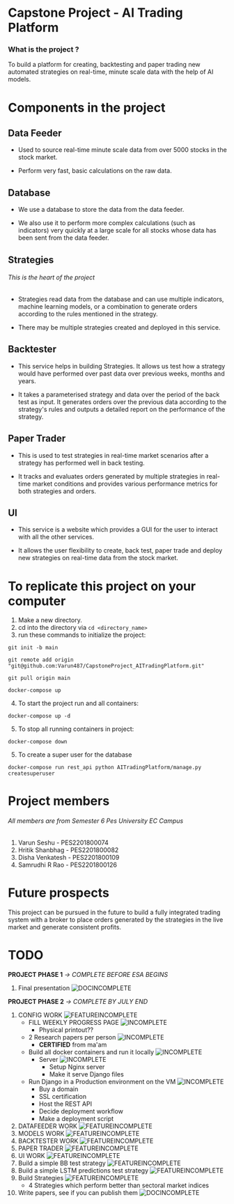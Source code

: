 # Capstone Project - AI Trading Platform

### What is the project ?

To build a platform for creating, backtesting and paper trading new automated strategies on real-time, minute scale data with the help of AI models.

# Components in the project

## Data Feeder

* Used to source real-time minute scale data from over 5000 stocks in the stock market.

* Perform very fast, basic calculations on the raw data.

## Database

* We use a database to store the data from the data feeder.

* We also use it to perform more complex calculations (such as indicators) very quickly at a large scale for all stocks whose data has been sent from the data feeder.

## Strategies
###### This is the heart of the project

* Strategies read data from the database and can use multiple indicators, machine learning models, or a combination to generate orders according to the rules mentioned in the strategy.

* There may be multiple strategies created and deployed in this service.

## Backtester

* This service helps in building Strategies. It allows us test how a strategy would have performed over past data over previous weeks, months and years.

* It takes a parameterised strategy and data over the period of the back test as input. It generates orders over the previous data according to the strategy's rules and outputs a detailed report on the performance of the strategy.

## Paper Trader

* This is used to test strategies in real-time market scenarios after a strategy has performed well in back testing.

* It tracks and evaluates orders generated by multiple strategies in real-time market conditions and provides various performance metrics for both strategies and orders.

## UI

* This service is a website which provides a GUI for the user to interact with all the other services.

* It allows the user flexibility to create, back test, paper trade and deploy new strategies on real-time data from the stock market.


# To replicate this project on your computer

1. Make a new directory.
2. cd into the directory via `cd <directory_name>`
3. run these commands to initialize the project:
```
git init -b main

git remote add origin "git@github.com:Varun487/CapstoneProject_AITradingPlatform.git"

git pull origin main

docker-compose up
```
4. To start the project run and all containers:
```
docker-compose up -d
```
5. To stop all running containers in project:
```
docker-compose down
```
5. To create a super user for the database
```
docker-compose run rest_api python AITradingPlatform/manage.py createsuperuser
```

# Project members
###### All members are from Semester 6 Pes University EC Campus
1. Varun Seshu - PES2201800074
2. Hritik Shanbhag - PES2201800082
3. Disha Venkatesh - PES2201800109
4. Samrudhi R Rao - PES2201800126

# Future prospects

This project can be pursued in the future to build a fully integrated trading system with a broker to place orders generated by the strategies in the live market and generate consistent profits.

# TODO
__PROJECT PHASE 1__ *-> COMPLETE BEFORE ESA BEGINS*
1. Final presentation ![DOCINCOMPLETE]

__PROJECT PHASE 2__ *-> COMPLETE BY JULY END*
1. CONFIG WORK ![FEATUREINCOMPLETE] 
   - FILL WEEKLY PROGRESS PAGE ![INCOMPLETE]
        - Physical printout??
   - 2 Research papers per person ![INCOMPLETE]
     - __CERTIFIED__ from ma'am
   - Build all docker containers and run it locally ![INCOMPLETE]
        - Server ![INCOMPLETE]
            - Setup Nginx server
            - Make it serve Django files
   - Run Django in a Production environment on the VM ![INCOMPLETE]
        - Buy a domain
        - SSL certification
        - Host the REST API
        - Decide deployment workflow
        - Make a deployment script
2. DATAFEEDER WORK ![FEATUREINCOMPLETE]
3. MODELS WORK ![FEATUREINCOMPLETE]
4. BACKTESTER WORK ![FEATUREINCOMPLETE]
5. PAPER TRADER ![FEATUREINCOMPLETE]
6. UI WORK ![FEATUREINCOMPLETE]
7. Build a simple BB test strategy ![FEATUREINCOMPLETE]
8. Build a simple LSTM predictions test strategy ![FEATUREINCOMPLETE]
9. Build Strategies ![FEATUREINCOMPLETE]
   - 4 Strategies which perform better than sectoral market indices
10. Write papers, see if you can publish them ![DOCINCOMPLETE]

[DONE]: https://img.shields.io/badge/DONE-brightgreen
[INCOMPLETE]: https://img.shields.io/badge/INCOMPLETE-red
[BUG]: https://img.shields.io/badge/BUG-red
[BUGFIXED]: https://img.shields.io/badge/BUG-FIXED-brightgreen
[FEATUREINCOMPLETE]: https://img.shields.io/badge/FEATURE-INCOMPLETE-red
[FEATURECOMPLETE]: https://img.shields.io/badge/FEATURE-COMPLETE-brightgreen
[MEETINGINCOMPLETE]: https://img.shields.io/badge/MEETING-INCOMPLETE-red
[DOCINCOMPLETE]: https://img.shields.io/badge/DOC-INCOMPLETE-red
[DOCCOMPLETE]: https://img.shields.io/badge/DOC-COMPLETE-brightgreen

